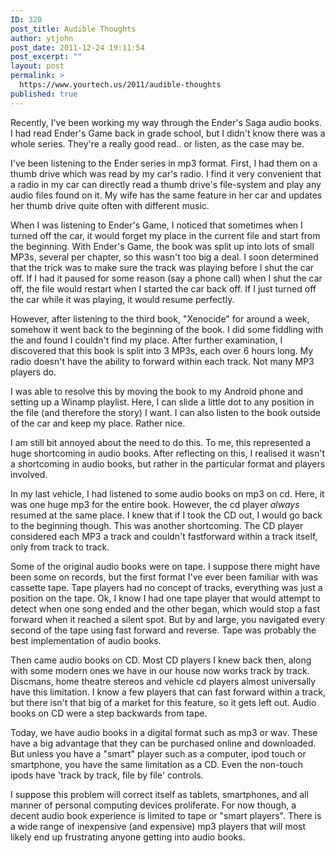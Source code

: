 ```yaml
---
ID: 320
post_title: Audible Thoughts
author: ytjohn
post_date: 2011-12-24 19:11:54
post_excerpt: ""
layout: post
permalink: >
  https://www.yourtech.us/2011/audible-thoughts
published: true
---
```

Recently, I've been working my way through the Ender's Saga audio books. I had read Ender's Game back in grade school, but I didn't know there was a whole series. They're a really good read.. or listen, as the case may be.

I've been listening to the Ender series in mp3 format. First, I had them on a thumb drive which was read by my car's radio. I find it very convenient that a radio in my car can directly read a thumb drive's file-system and play any audio files found on it. My wife has the same feature in her car and updates her thumb drive quite often with different music.

When I was listening to Ender's Game, I noticed that sometimes when I turned off the car, it would forget my place in the current file and start from the beginning. With Ender's Game, the book was split up into lots of small MP3s, several per chapter, so this wasn't too big a deal.  I soon determined that the trick was to make sure the track was playing before I shut the car off. If I had it paused for some reason (say a phone call) when I shut the car off, the file would restart when I started the car back off. If I just turned off the car while it was playing, it would resume perfectly.

However, after listening to the third book, "Xenocide" for around a week, somehow it went back to the beginning of the book. I did some fiddling with the and found I couldn't find my place. After further examination, I discovered that this book is split into 3 MP3s, each over 6 hours long. My radio doesn't have the ability to forward within each track. Not many MP3 players do.

I was able to resolve this by moving the book to my Android phone and setting up a Winamp playlist. Here, I can slide a little dot to any position in the file (and therefore the story) I want. I can also listen to the book outside of the car and keep my place. Rather nice.

I am still bit annoyed about the need to do this. To me, this represented a huge shortcoming in audio books. After reflecting on this, I realised it wasn't a shortcoming in audio books, but rather in the particular format and players involved.

In my last vehicle, I had listened to some audio books on mp3 on cd. Here, it was one huge mp3 for the entire book. However, the cd player <em>always</em> resumed at the same place. I knew that if I took the CD out, I would go back to the beginning though. This was another shortcoming. The CD player considered each MP3 a track and couldn't fastforward within a track itself, only from track to track.

Some of the original audio books were on tape. I suppose there might have been some on records, but the first format I've ever been familiar with was cassette tape. Tape players had no concept of tracks, everything was just a position on the tape. Ok, I know I had one tape player that would attempt to detect when one song ended and the other began, which would stop a fast forward when it reached a silent spot. But by and large, you navigated every second of the tape using fast forward and reverse. Tape was probably the best implementation of audio books.

Then came audio books on CD. Most CD players I knew back then, along with some modern ones we have in our house now works track by track. Discmans, home theatre stereos and vehicle cd players almost universally have this limitation. I know a few players that can fast forward within a track, but there isn't that big of a market for this feature, so it gets left out. Audio books on CD were a step backwards from tape.

Today, we have audio books in a digital format such as mp3 or wav. These have a big advantage that they can be purchased online and downloaded. But unless you have a "smart" player such as a computer, ipod touch or smartphone, you have the same limitation as a CD. Even the non-touch ipods have 'track by track, file by file' controls.

I suppose this problem will correct itself as tablets, smartphones, and all manner of personal computing devices proliferate. For now though, a decent audio book experience is limited to tape or "smart players". There is a wide range of inexpensive (and expensive) mp3 players that will most likely end up frustrating anyone getting into audio books.